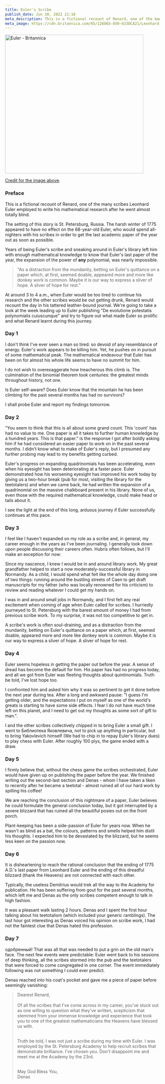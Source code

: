 ```yaml
---
title: Euler's Scribe
publish_date: Jun 30, 2022 21:16
meta_description: This is a fictional recount of Renard, one of the many scribes Leonhard Euler employed to write his mathematical research after he went almost totally blind.
meta_image: https://cdn.britannica.com/65/126865-050-633DCA21/Leonhard-Euler.jpg
---
```


<img src="https://cdn.britannica.com/65/126865-050-633DCA21/Leonhard-Euler.jpg" alt="Euler - Britannica" height=450px />

[Credit for the image above](https://www.britannica.com/biography/Leonhard-Euler).

### Preface

This is a fictional recount of Renard, one of the many scribes Leonhard Euler employed to write his mathematical research after he went almost totally blind.

The setting of this story is St. Petersburg, Russia. The harsh winter of 1775 appeared to have no effect on the 68-year-old Euler, who would spend all-nighters with his scribes in order to get the last academic paper of the year out as soon as possible.

Years of being Euler's scribe and sneaking around in Euler's library left him with enough mathematical knowledge to know that Euler's last paper of the year, the expansion of the power of **any** polynomial, was nearly impossible.

> "As a distraction from the mundanity, betting on Euler's quittance on a paper which, at first, seemed doable, appeared more and more like donkey work is common. Maybe it is our way to express a sliver of hope. A sliver of hope for rest."

At around 3 to 4 a.m., when Euler would be too tired to continue his research and the other scribes would be out getting drunk, Renard would recount the day in his tattered leather-bound journal. We're going to take a look at the week leading up to Euler publishing "De evolutione potestatis polynomialis cuiuscunque" and try to figure out what made Euler so prolific and what Renard learnt during this journey.

### Day 1

I don't think I've ever seen a man so tired: so devoid of any resemblance of energy. Euler's work appears to be killing him. Yet, he pushes on in pursuit of some mathematical peak. The mathematical endeavour that Euler has been on for almost his whole life seems to have no summit for him.

I do not wish to overexaggerate how treacherous this climb is. The culmination of the binomial theorem took centuries: the greatest minds throughout history, not one.

Is Euler self-aware? Does Euler know that the mountain he has been climbing for the past several months has had no survivors?

I shall probe Euler and report my findings tomorrow.

### Day 2

"You seem to think that this is all about some grand count. This 'count' has had no value to me. One paper is all it takes to further human knowledge by a hundred years. This is that paper." is the response I got after boldly asking him if he had considered an easier paper to work on in the past several months. I didn't know what to make of Euler's reply, but I presumed any further probing may lead to my benefits getting curbed.

Euler's progress on expanding quadrinomials has been accelerating, even when his eyesight has been deteriorating at a faster pace. Euler demonstrated how his worsening eyesight has improved his work today by giving us a two-hour break (pub for most, visiting the library for the teetotalers) and when we came back, he had written the expansion of a quadrinomial on the massive chalkboard present in his library. None of us, even those with the required mathematical knowledge, could make head or tails about it.

I see the light at the end of this long, arduous journey if Euler successfully continues at this pace.

### Day 3

I feel like I haven't expanded on my role as a scribe and, in general, my career enough in the years as I've been journaling. I generally look down upon people discussing their careers often. Hubris often follows, but I'll make an exception for now:

Since my nascence, I knew I would be in and around library work. My great grandfather helped to start a now moderately-successful library in Normandy. As a child, I would spend what felt like the whole day doing one of two things: running around the bustling streets of Caen to get draft manuscripts for my father (who was locally renowned for his criticism) to review and reading whatever I could get my hands on.

I was in and around small jobs in Normandy, and I first felt any real excitement when coming of age when Euler called for scribes. I hurriedly journeyed to St. Petersburg with the barest amount of money I had from previous scribe work. To my surprise, it was not too competitive to get in.

A scribe's work is often soul-draining, and as a distraction from the mundanity, betting on Euler's quittance on a paper which, at first, seemed doable, appeared more and more like donkey work is common. Maybe it is our way to express a sliver of hope. A sliver of hope for rest.

### Day 4

Euler seems hopeless in getting the paper out before the year. A sense of dread has become the default for him. His paper has had no progress today, and all we got from Euler was fleeting thoughts about quintinomials. Truth be told, I've lost hope too.

I confronted him and asked him why it was so pertinent to get it done before the next year during tea. After a long and awkward pause: "I guess I'm getting older, and the expectations I put on myself as one of the world's greats is starting to have some side effects. I fear I do not have much time left on this planet, and I need to get out my thoughts as some sort of gift to man.".

I and the other scribes collectively chipped in to bring Euler a small gift. I went to Библиотека Яковлевича, not to pick up anything in particular, but to bring Yakovlevich himself (We had to chip in to repay Euler's library dues) to play chess with Euler. After roughly 100 plys, the game ended with a draw.

### Day 5

I firmly believe that, without the chess game the scribes orchestrated, Euler would have given up on publishing the paper before the year. We finished writing out the second-last section and Denas - whom I have taken a liken to recently after he became a teetotal - almost ruined all of our hard work by spilling his coffee!

We are reaching the conclusion of this nightmare of a paper, Euler believes he could formulate the general conclusion today, but it got interrupted by a severe blizzard that has ruined all the beautiful posies out on the front porch.

Plant-keeping has been a side-passion of Euler for years now. When he wasn't as blind as a bat, the colours, patterns and smells helped him distil his thoughts. I expected him to be devastated by the blizzard, but he seems less keen on the passion now.

### Day 6

It is disheartening to reach the rational conclusion that the ending of 1775 A.D.'s last paper from Leonhard Euler and the ending of this dreadful blizzard (thank the Heavens) are not connected with each other.

Typically, the useless Demitrius would trek all the way to the Academy for publication. He has been suffering from gout for the past several months, which left me and Denas as the only scribes competent enough to talk in high fashion.

It was a pleasant walk lasting 2 hours. Denas and I spent the first hour talking about his teetotalism (which included your generic ramblings). The last hour got interesting as Denas voiced his opinion on scribe work, I had not the faintest clue that Denas hated this profession.

### Day 7

одобренный! That was all that was needed to put a grin on the old man's face. The next few events were predictable: Euler went back to his sessions of deep thinking, all the scribes stormed into the pub and the teetotalers that were forced to come congregated in one corner. The event immediately following was not something I could ever predict.

Denas reached into his coat's pocket and gave me a piece of paper before seemingly vanishing:

<blockquote>
Dearest Renard, <br /> <br />
Of all the scribes that I've come across in my career, you've stuck out as one willing to question what they've written, scepticism that stemmed from your immense knowledge and experience that took you to one of the greatest mathematicians the Heavens have blessed us with. <br /> <br />

Truth be told, I was not just a scribe during my time with Euler. I was employed by the St. Petersburg Academy to help recruit scribes that demonstrate brilliance. I've chosen you. Don't disappoint me and meet me at the Academy by the 23rd. <br /> <br />

May God Bless You, <br />
Denas

</blockquote>
